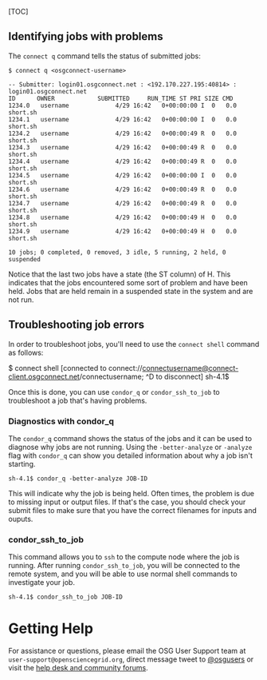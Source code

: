 [title]: - "Troubleshooting jobs using the Connect Client"

[TOC]

## Identifying jobs with problems
The `connect q` command tells the status of submitted jobs:

	$ connect q <osgconnect-username>

	-- Submitter: login01.osgconnect.net : <192.170.227.195:40814> : login01.osgconnect.net
 	ID      OWNER            SUBMITTED     RUN_TIME ST PRI SIZE CMD
	1234.0   username             4/29 16:42   0+00:00:00 I  0   0.0  short.sh
	1234.1   username             4/29 16:42   0+00:00:00 I  0   0.0  short.sh
	1234.2   username             4/29 16:42   0+00:00:49 R  0   0.0  short.sh
	1234.3   username             4/29 16:42   0+00:00:49 R  0   0.0  short.sh
	1234.4   username             4/29 16:42   0+00:00:49 R  0   0.0  short.sh
	1234.5   username             4/29 16:42   0+00:00:00 I  0   0.0  short.sh
	1234.6   username             4/29 16:42   0+00:00:49 R  0   0.0  short.sh
	1234.7   username             4/29 16:42   0+00:00:49 R  0   0.0  short.sh
	1234.8   username             4/29 16:42   0+00:00:49 H  0   0.0  short.sh
	1234.9   username             4/29 16:42   0+00:00:49 H  0   0.0  short.sh

	10 jobs; 0 completed, 0 removed, 3 idle, 5 running, 2 held, 0 suspended

Notice that the last two jobs have a state (the ST column) of H.  This indicates that the jobs 
encountered some sort of problem and have been held.  Jobs that are held remain in a suspended 
state in the system and are not run.  

## Troubleshooting job errors

In order to troubleshoot jobs, you'll need to use the `connect shell` command as follows:

   $ connect shell
   [connected to connect://connectusername@connect-client.osgconnect.net/connectusername; ^D to disconnect]
   sh-4.1$

Once this is done, you can use `condor_q` or `condor_ssh_to_job` to troubleshoot a job that's
having problems.

### Diagnostics with condor_q

The `condor_q` command shows the status of the jobs and it can be used 
to diagnose why jobs are not running. Using the `-better-analyze` or `-analyze` flag 
with `condor_q` can show you detailed information about why a job isn't 
starting. 

	sh-4.1$ condor_q -better-analyze JOB-ID 

This will indicate why the job is being held.  Often times, the problem
is due to missing input or output files.  If that's the case, you should
check your submit files to make sure that you have the correct filenames for
inputs and ouputs.

### condor_ssh_to_job
This command allows you to `ssh` to the compute node where the job is
running. After running `condor_ssh_to_job`, you will be connected to
the remote system, and you will be able to use normal shell commands to
investigate your job.

	sh-4.1$ condor_ssh_to_job JOB-ID  


# Getting Help
For assistance or questions, please email the OSG User Support team at
`user-support@opensciencegrid.org`, direct message tweet to
[@osgusers](http://twitter.com/osgusers) or visit the [help desk and
community forums](http://support.opensciencegrid.org).


[CI Connect]:http://ci-connect.net/
[OSG Connect]:http://osgconnect.net/
[HTCondor]:http://research.cs.wisc.edu/htcondor/
[Open Science Grid]:http://www.opensciencegrid.org/
[signed up for an account]:http://osgconnect.net/signup
[ConnectBook]:http://osgconnect.net/book

